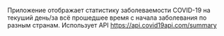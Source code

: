 Приложение отображает статистику заболеваемости COVID-19 на текуший день/за всё прошедшее время с начала заболевания по разным странам.
Использует API https://api.covid19api.com/summary
